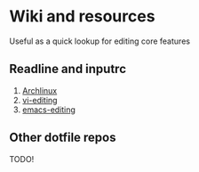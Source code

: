 # Wiki and resources
Useful as a quick lookup for editing core features

## Readline and inputrc

1. [Archlinux](https://wiki.archlinux.org/index.php/Readline)
2. [vi-editing](https://catonmat.net/ftp/bash-vi-editing-mode-cheat-sheet.pdf)
3. [emacs-editing](https://catonmat.net/ftp/readline-emacs-editing-mode-cheat-sheet.pdf)

## Other dotfile repos
TODO!
